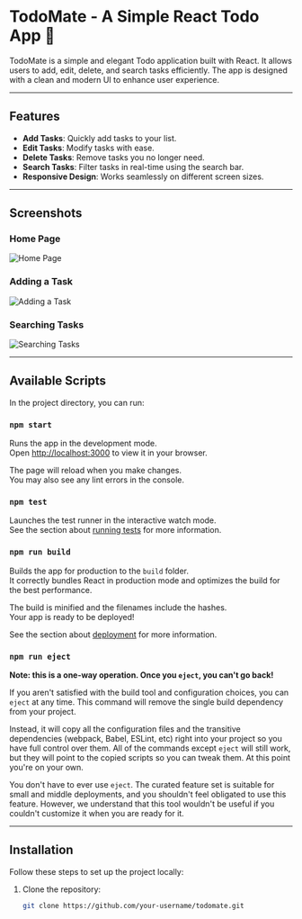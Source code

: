 # TodoMate - A Simple React Todo App 📝

TodoMate is a simple and elegant Todo application built with React. It allows users to add, edit, delete, and search tasks efficiently. The app is designed with a clean and modern UI to enhance user experience.

---

## Features

- **Add Tasks**: Quickly add tasks to your list.
- **Edit Tasks**: Modify tasks with ease.
- **Delete Tasks**: Remove tasks you no longer need.
- **Search Tasks**: Filter tasks in real-time using the search bar.
- **Responsive Design**: Works seamlessly on different screen sizes.

---

## Screenshots

### Home Page
![Home Page](./screenshots/home-page.png)

### Adding a Task
![Adding a Task](./screenshots/add-task.png)

### Searching Tasks
![Searching Tasks](./screenshots/search-task.png)

---

## Available Scripts

In the project directory, you can run:

### `npm start`

Runs the app in the development mode.\
Open [http://localhost:3000](http://localhost:3000) to view it in your browser.

The page will reload when you make changes.\
You may also see any lint errors in the console.

### `npm test`

Launches the test runner in the interactive watch mode.\
See the section about [running tests](https://facebook.github.io/create-react-app/docs/running-tests) for more information.

### `npm run build`

Builds the app for production to the `build` folder.\
It correctly bundles React in production mode and optimizes the build for the best performance.

The build is minified and the filenames include the hashes.\
Your app is ready to be deployed!

See the section about [deployment](https://facebook.github.io/create-react-app/docs/deployment) for more information.

### `npm run eject`

**Note: this is a one-way operation. Once you `eject`, you can't go back!**

If you aren't satisfied with the build tool and configuration choices, you can `eject` at any time. This command will remove the single build dependency from your project.

Instead, it will copy all the configuration files and the transitive dependencies (webpack, Babel, ESLint, etc) right into your project so you have full control over them. All of the commands except `eject` will still work, but they will point to the copied scripts so you can tweak them. At this point you're on your own.

You don't have to ever use `eject`. The curated feature set is suitable for small and middle deployments, and you shouldn't feel obligated to use this feature. However, we understand that this tool wouldn't be useful if you couldn't customize it when you are ready for it.

---

## Installation

Follow these steps to set up the project locally:

1. Clone the repository:
   ```bash
   git clone https://github.com/your-username/todomate.git
